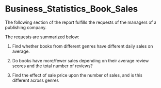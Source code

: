 # Business_Statistics_Book_Sales

The following section of the report fulfills the requests of the managers of a publishing company.

The requests are summarized below:

1. Find whether books from different genres have different daily sales on average.

2. Do books have more/fewer sales depending on their average review scores and the total number of reviews?

3. Find the effect of sale price upon the number of sales, and is this different across genres
